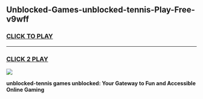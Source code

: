
## Unblocked-Games-unblocked-tennis-Play-Free-v9wff
<h3>
<a href="https://premium76.site?title=unblocked-tennis&ref=20M">CLICK TO PLAY</a></h3>
<hr>

<h3>
<a href="https://premium76.site?title=unblocked-tennis&ref=20M">CLICK 2 PLAY</a>
  
</h3>

<a href="https://premium76.site?title=unblocked-tennis&ref=19M"><img src="https://clearcache.store/games.png"></a>


**unblocked-tennis games unblocked: Your Gateway to Fun and Accessible Online Gaming**
